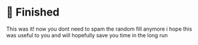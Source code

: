 # 🎉 Finished

This was it! now you dont need to spam the random fill anymore i hope this was useful to you and will hopefully save you time in the long run
